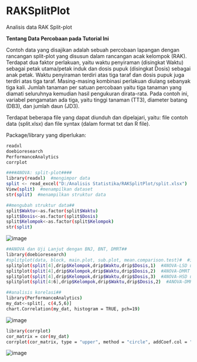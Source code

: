 # RAKSplitPlot
Analisis data RAK Split-plot

**Tentang Data Percobaan pada Tutorial Ini**

Contoh data yang disajikan adalah sebuah percobaan lapangan dengan rancangan split-plot yang disusun dalam rancangan acak kelompok (RAK). Terdapat dua faktor perlakuan, yaitu waktu penyiraman (disingkat Waktu) sebagai petak utama/petak induk dan dosis pupuk (disingkat Dosis) sebagai anak petak. Waktu penyiraman terdiri atas tiga taraf dan dosis pupuk juga terdiri atas tiga taraf. Masing-masing kombinasi perlakuan diulang sebanyak tiga kali. Jumlah tanaman per satuan percobaan yaitu tiga tanaman yang diamati seluruhnya kemudian hasil pengukuran dirata-rata. Pada contoh ini, variabel pengamatan ada tiga, yaitu tinggi tanaman (TT3), diameter batang (DB3), dan jumlah daun (JD3).  

Terdapat beberapa file yang dapat diunduh dan dipelajari, yaitu: file contoh data (split.xlsx) dan file syntax (dalam format txt dan R file).

Package/library yang diperlukan:

```sh
readxl
doebioresearch
PerformanceAnalytics
corrplot
```

```sh
####ANOVA: split-plot####
library(readxl)  #mengimpor data
split <- read_excel("D:/Analisis Statistika/RAKSplitPlot/split.xlsx")
View(split)  #menampilkan dataset
str(split)  #menampilkan struktur data
```
```sh
##mengubah struktur data##
split$Waktu<-as.factor(split$Waktu)
split$Dosis<-as.factor(split$Dosis)
split$Kelompok<-as.factor(split$Kelompok)
str(split)
```
![image](https://github.com/yansukmawan/RAKSplitPlot/assets/66309330/35bbd04c-5999-4007-a2a3-c31d8d63a2ed) 

```sh
##ANOVA dan Uji Lanjut dengan BNJ, BNT, DMRT##
library(doebioresearch)
#splitplot(data, block, main.plot, sub.plot, mean.comparison.test)#  #ini adalah model yang digunakan
splitplot(split[4],drip$Kelompok,drip$Waktu,drip$Dosis,1)  #ANOVA-LSD untuk TT3
splitplot(split[4],drip$Kelompok,drip$Waktu,drip$Dosis,2)  #ANOVA-DMRT untuk TT3
splitplot(split[4],drip$Kelompok,drip$Waktu,drip$Dosis,3)  #ANOVA-HSD untuk TT3
splitplot(split[4:6],drip$Kelompok,drip$Waktu,drip$Dosis,2)  #ANOVA-DMRT untuk TT3, DB3, dan JD3
```

```sh
##analisis korelasi##
library(PerformanceAnalytics)
my_dat<-split[, c(4,5,6)]
chart.Correlation(my_dat, histogram = TRUE, pch=19)
```
![image](https://github.com/yansukmawan/RAKSplitPlot/assets/66309330/e1179222-8fc8-424d-903b-8bbe951870fb)

```sh
library(corrplot)
cor_matrix = cor(my_dat)
corrplot(cor_matrix, type = "upper", method = "circle", addCoef.col = "black", tl.col = "black", tl.srt = 45)
```
![image](https://github.com/yansukmawan/RAKSplitPlot/assets/66309330/6c15780b-e81a-49a7-8a38-b7adb96dcff1)
